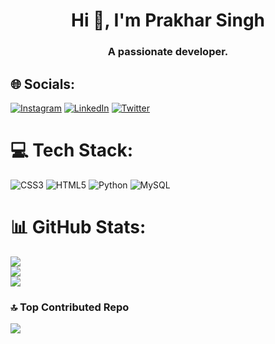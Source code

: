<h1 align="center">Hi 👋, I'm Prakhar Singh</h1>
<h3 align="center">A passionate developer.</h3>

## 🌐 Socials:
[![Instagram](https://img.shields.io/badge/Instagram-%23E4405F.svg?logo=Instagram&logoColor=white)](https://instagram.com/prakhar_2021) [![LinkedIn](https://img.shields.io/badge/LinkedIn-%230077B5.svg?logo=linkedin&logoColor=white)](https://linkedin.com/in/prakhar07) [![Twitter](https://img.shields.io/badge/Twitter-%231DA1F2.svg?logo=Twitter&logoColor=white)](https://twitter.com/Peterstark_01) 

# 💻 Tech Stack:
![CSS3](https://img.shields.io/badge/css3-%231572B6.svg?style=plastic&logo=css3&logoColor=white) ![HTML5](https://img.shields.io/badge/html5-%23E34F26.svg?style=plastic&logo=html5&logoColor=white)  ![Python](https://img.shields.io/badge/python-3670A0?style=plastic&logo=python&logoColor=ffdd54) ![MySQL](https://img.shields.io/badge/mysql-%2300f.svg?style=plastic&logo=mysql&logoColor=white)
# 📊 GitHub Stats:
![](https://github-readme-stats.vercel.app/api?username=Sinprakhar01&theme=bear&hide_border=true&include_all_commits=false&count_private=false)<br/>
![](https://github-readme-streak-stats.herokuapp.com/?user=Sinprakhar01&theme=bear&hide_border=true)<br/>
![](https://github-readme-stats.vercel.app/api/top-langs/?username=Sinprakhar01&theme=bear&hide_border=true&include_all_commits=false&count_private=false&layout=compact)

### 🔝 Top Contributed Repo
![](https://github-contributor-stats.vercel.app/api?username=Sinprakhar01&limit=5&theme=tokyonight&combine_all_yearly_contributions=true)

<!-- Proudly created with GPRM ( https://gprm.itsvg.in ) -->

